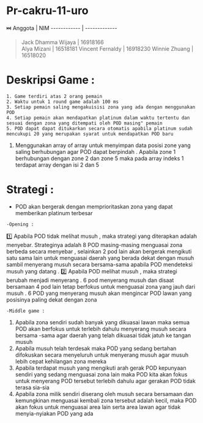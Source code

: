 # Pr-cakru-11-uro

:next_track_button: 
Anggota | NIM
------------ | ------------- 
> Jack Dhamma Wijaya | 16918166  
Alya Mizani | 16518181 
Vincent Fernaldy | 16918230
Winnie Zhuang | 16518020

# Deskripsi Game :
```
1. Game terdiri atas 2 orang pemain
2. Waktu untuk 1 round game adalah 100 ms
3. Setiap pemain saling mengakuisisi zona yang ada dengan menggunakan POD
4. Setiap pemain akan mendapatkan platinum dalam waktu tertentu dan sesuai dengan zona yang ditempati oleh POD masing" pemain
5. POD dapat dapat ditukarkan secara otomatis apabila platinum sudah mencukupi 20 yang merupakan syarat untuk mendapatkan POD baru
```





1. Menggunakan array of array untuk menyimpan data posisi zone yang saling berhubungan agar POD dapat berpindah . 
   Apabila zone 1 berhubungan dengan zone 2 dan zone 5 maka pada array indeks 1 terdapat array dengan isi 2 dan 5






# Strategi :

- POD akan bergerak dengan memprioritaskan zona yang dapat memberikan platinum terbesar

`-Opening :`
  
 :one: Apabila POD tidak melihat musuh , maka strategi yang diterapkan adalah menyebar. Strateginya adalah 8 POD masing-masing      menguasai zona berbeda secara menyebar , selainkan 2 pod lain akan bergerak mengikuti satu sama lain untuk menguasai daerah yang berada dekat dengan musuh sambil menyerang musuh secara bersama-sama apabila POD mendeteksi musuh yang datang .
 :two: Apabila POD melihat musuh , maka strategi berubah menjadi menyerang . 6 pod menyerang musuh dan disaat bersamaan 4 pod lain tetap berfokus untuk menguasai zona yang jauh dari musuh . 6 POD yang menyerang musuh akan mengincar POD lawan yang posisinya paling dekat dengan zona 


`-Middle game :`
   1. Apabila zona sendiri sudah banyak yang dikuasai lawan maka semua POD akan berfokus untuk terlebih dahulu menyerang musuh secara bersama -sama agar daerah yang telah dikuasai tidak jatuh ke tangan musuh 
   2. Apabila musuh telah terdesak maka POD yang sedang bertahan difokuskan secara menyeluruh untuk menyerang musuh agar musuh lebih cepat kehilangan zona mereka 
   3. Apabila terdapat musuh yang mengikuti arah gerak POD kepunyaan sendiri yang sedang menguasai zona lain maka POD kita akan fokus untuk menyerang POD tersebut terlebih dahulu agar gerakan POD tidak terasa sia-sia
   4. Apabila zona milik sendiri diserang oleh musuh secara bersamaan dan kemungkinan menguasai kembali zona tersebut adalah kecil, maka POD akan fokus untuk menguasai area lain serta area lawan agar tidak menyia-nyiakan POD yang ada 




